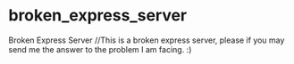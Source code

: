 # broken_express_server
Broken Express Server
//This is a broken express server, please if you may send me the answer to the problem I am facing. :)
